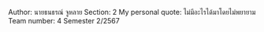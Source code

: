 Author: นายธนธรณ์ จูหลาย
Section: 2
My personal quote: ไม่มีอะไรได้มาโดยไม่พยายาม
Team number: 4
Semester 2/2567